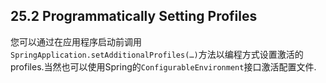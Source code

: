 ## 25.2 Programmatically Setting Profiles
您可以通过在应用程序启动前调用`SpringApplication.setAdditionalProfiles(…)`方法以编程方式设置激活的profiles.当然也可以使用Spring的`ConfigurableEnvironment`接口激活配置文件.